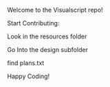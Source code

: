 Welcome to the Visualscript repo!

Start Contributing:

   Look in the resources folder

   Go Into the design subfolder

   find plans.txt
   
Happy Coding!